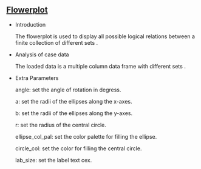 ## [Flowerplot](/basic/flowerplot)

- Introduction

  The flowerplot is used to display  all possible logical relations between a finite collection of different sets .

- Analysis of case data

  The loaded data is a multiple column data frame with different sets .

- Extra Parameters

  angle: set the angle of rotation in degress.

  a: set the radii of the ellipses along the x-axes.

  b: set the radii of the ellipses along the y-axes.

  r: set the radius of the central circle.

  ellipse_col_pal: set the color palette for filling the ellipse.

  circle_col: set the color for filling the central circle.

  lab_size: set the label text cex.



